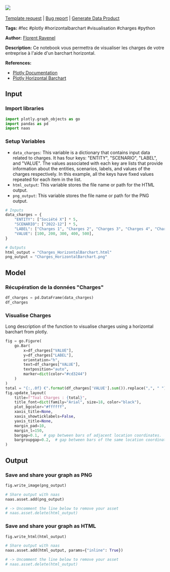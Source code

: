 <a href="https://app.naas.ai/user-redirect/naas/downloader?url=https://raw.githubusercontent.com/jupyter-naas/awesome-notebooks/master/FEC/FEC_Visualiser_Charges_Horizontal_Barchart.ipynb" target="_parent"><img src="https://naasai-public.s3.eu-west-3.amazonaws.com/open_in_naas.svg"/></a><br><br><a href="https://github.com/jupyter-naas/awesome-notebooks/issues/new?assignees=&labels=&template=template-request.md&title=Tool+-+Action+of+the+notebook+">Template request</a> | <a href="https://github.com/jupyter-naas/awesome-notebooks/issues/new?assignees=&labels=bug&template=bug_report.md&title=FEC+-+Visualiser+Charges+Horizontal+Barchart:+Error+short+description">Bug report</a> | <a href="https://app.naas.ai/user-redirect/naas/downloader?url=https://raw.githubusercontent.com/jupyter-naas/awesome-notebooks/master/Naas/Naas_Start_data_product.ipynb" target="_parent">Generate Data Product</a>

**Tags:** #fec #plotly #horizontalbarchart #visualisation #charges #python

**Author:** [Florent Ravenel](https://www.linkedin.com/in/florent-ravenel/)

**Description:** Ce notebook vous permettra de visualiser les charges de votre entreprise à l'aide d'un barchart horizontal.

**References:**
- [Plotly Documentation](https://plotly.com/python/reference/)
- [Plotly Horizontal Barchart](https://plotly.com/python/horizontal-bar-charts/)

## Input

### Import libraries


```python
import plotly.graph_objects as go
import pandas as pd
import naas
```

### Setup Variables
- `data_charges`: This variable is a dictionary that contains input data related to charges. It has four keys: "ENTITY", "SCENARIO", "LABEL", and "VALUE". The values associated with each key are lists that provide information about the entities, scenarios, labels, and values of the charges respectively. In this example, all the keys have fixed values repeated for each item in the list.
- `html_output`: This variable stores the file name or path for the HTML output.
- `png_output`: This variable stores the file name or path for the PNG output.


```python
# Inputs
data_charges = {
    "ENTITY": ["Société X"] * 5,
    "SCENARIO": ["2022-12"] * 5,
    "LABEL": ["Charges 1", "Charges 2", "Charges 3", "Charges 4", "Charges 5"],
    "VALUE": [100, 200, 300, 400, 500],
}

# Outputs
html_output = "Charges_HorizontalBarchart.html"
png_output = "Charges_HorizontalBarchart.png"
```

## Model

### Récupération de la données "Charges"


```python
df_charges = pd.DataFrame(data_charges)
df_charges
```

### Visualise Charges

Long description of the function to visualise charges using a horizontal barchart from plotly.


```python
fig = go.Figure(
    go.Bar(
        x=df_charges["VALUE"],
        y=df_charges["LABEL"],
        orientation="h",
        text=df_charges["VALUE"],
        textposition="auto",
        marker=dict(color="#cd3244")
    )
)
total = "{:,.0f} €".format(df_charges['VALUE'].sum()).replace(",", " ")
fig.update_layout(
    title=f"Toal Charges : {total}",
    title_font=dict(family="Arial", size=18, color="black"),
    plot_bgcolor="#ffffff",
    xaxis_title=None,
    xaxis_showticklabels=False,
    yaxis_title=None,
    margin_pad=10,
    margin_l=150,
    bargap=0.1,  # gap between bars of adjacent location coordinates.
    bargroupgap=0.2,  # gap between bars of the same location coordinate.
)
```

## Output

### Save and share your graph as PNG


```python
fig.write_image(png_output)

# Share output with naas
naas.asset.add(png_output)

# -> Uncomment the line below to remove your asset
# naas.asset.delete(html_output)
```

### Save and share your graph as HTML


```python
fig.write_html(html_output)

# Share output with naas
naas.asset.add(html_output, params={"inline": True})

# -> Uncomment the line below to remove your asset
# naas.asset.delete(html_output)
```

 
